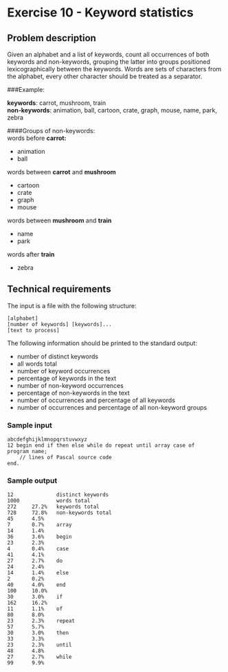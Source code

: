# Exercise 10 - Keyword statistics
## Problem description
Given an alphabet and a list of keywords, count all occurrences of
both keywords and non-keywords, grouping the latter into groups
positioned lexicographically between the keywords. Words are sets of
characters from the alphabet, every other character should be treated
as a separator.

###Example:

**keywords**: carrot, mushroom, train  
**non-keywords**: animation, ball, cartoon, crate, graph, mouse, name, park, zebra  

####Groups of non-keywords:  
words before **carrot:**  
- animation
- ball

words between **carrot** and **mushroom**  
- cartoon
- crate
- graph
- mouse

words between **mushroom** and **train**  
- name
- park

words after **train**  
- zebra  

## Technical requirements
The input is a file with the following structure:
````
[alphabet]
[number of keywords] [keywords]...
[text to process]
````

The following information should be printed to the standard output:
* number of distinct keywords
* all words total
* number of keyword occurrences
* percentage of keywords in the text
* number of non-keyword occurrences
* percentage of non-keywords in the text
* number of occurrences and percentage of all keywords
* number of occurrences and percentage of all non-keyword groups

### Sample input
````
abcdefghijklmnopqrstuvwxyz
12 begin end if then else while do repeat until array case of
program name;
    // lines of Pascal source code
end.
````

### Sample output
````
12              distinct keywords
1000            words total
272     27.2%   keywords total
728     72.8%   non-keywords total
45      4.5%
7       0.7%    array
14      1.4%
36      3.6%    begin
23      2.3%
4       0.4%    case
41      4.1%
27      2.7%    do
24      2.4%
14      1.4%    else
2       0.2%
40      4.0%    end
100     10.0%
30      3.0%    if
162     16.2%
11      1.1%    of
80      8.0%
23      2.3%    repeat
57      5.7%
30      3.0%    then
33      3.3%
23      2.3%    until
48      4.8%
27      2.7%    while
99      9.9%
````
